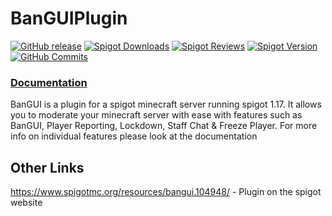 # BanGUIPlugin

[![GitHub release](https://img.shields.io/github/v/release/Charlie-Ward/BanGUIPlugin?include_prereleases&style=for-the-badge)](https://github.com/Charlie-Ward/BanGUIPlugin/releases/latest)
[![Spigot Downloads](https://img.shields.io/spiget/downloads/104948?style=for-the-badge)](https://www.spigotmc.org/resources/bangui.104948/)
[![Spigot Reviews](https://img.shields.io/spiget/rating/104948?style=for-the-badge)](https://www.spigotmc.org/resources/bangui.104948/)
[![Spigot Version](https://img.shields.io/spiget/version/104948?style=for-the-badge)](https://www.spigotmc.org/resources/bangui.104948/)
[![GitHub Commits](https://img.shields.io/github/commit-activity/m/Charlie-Ward/BanGUIPlugin?style=for-the-badge)](https://github.com/Charlie-Ward/BanGUIPlugin)

### [Documentation](https://charlieward0101.gitbook.io/bangui/) ###

BanGUI is a plugin for a spigot minecraft server running spigot 1.17. It allows you to moderate your minecraft server with ease with features such as BanGUI, Player Reporting, Lockdown, Staff Chat & Freeze Player. For more info on individual features please look at the documentation

## Other Links

https://www.spigotmc.org/resources/bangui.104948/ - Plugin on the spigot website
